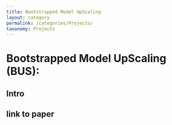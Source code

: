 ```yaml
---
title: Bootstrapped Model UpScaling
layout: category
permalink: /categories/Projects/
taxonomy: Projects
---
```

# Bootstrapped Model UpScaling (BUS):

## Intro

## link to paper
